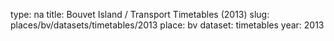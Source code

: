 type: na
title: Bouvet Island / Transport Timetables (2013)
slug: places/bv/datasets/timetables/2013
place: bv
dataset: timetables
year: 2013
